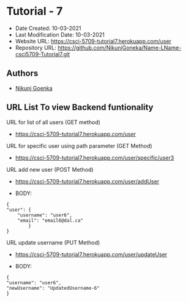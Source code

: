 # Tutorial - 7

* Date Created: 10-03-2021
* Last Modification Date: 10-03-2021
* Website URL: https://csci-5709-tutorial7.herokuapp.com/user
* Repository URL: https://github.com/NikunjGoneka/Name-LName-csci5709-Tutorial7.git

## Authors
* [Nikunj Goenka](Nikunj.Goenka@dal.ca)

## URL List To view Backend funtionality

URL for list of all users (GET method)
* https://csci-5709-tutorial7.herokuapp.com/user

URL for specific user using path parameter (GET Method)
* https://csci-5709-tutorial7.herokuapp.com/user/specific/user3

URL add new user (POST Method)
* https://csci-5709-tutorial7.herokuapp.com/user/addUser

* BODY:
````
{
"user": {
	"username": "user6",
	"email": "email6@dal.ca"
    	}
}
````

URL update username (PUT Method)
* https://csci-5709-tutorial7.herokuapp.com/user/updateUser

* BODY:
````
{
"username": "user6",
"newUsername": "UpdatedUsername-6"
}
````
